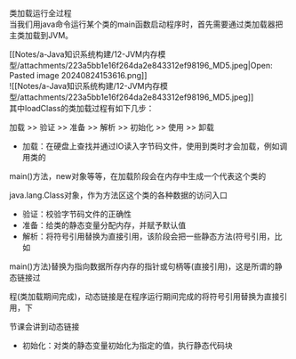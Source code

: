 类加载运行全过程  
当我们用java命令运行某个类的main函数启动程序时，首先需要通过类加载器把主类加载到JVM。

[[Notes/a-Java知识系统构建/12-JVM内存模型/attachments/223a5bb1e16f264da2e843312ef98196_MD5.jpeg|Open: Pasted image 20240824153616.png]]  
![[Notes/a-Java知识系统构建/12-JVM内存模型/attachments/223a5bb1e16f264da2e843312ef98196_MD5.jpeg]]  
其中loadClass的类加载过程有如下几步：

加载 >> 验证 >> 准备 >> 解析 >> 初始化 >> 使用 >> 卸载

- 加载：在硬盘上查找并通过IO读入字节码文件，使用到类时才会加载，例如调用类的

main()方法，new对象等等，在加载阶段会在内存中生成一个代表这个类的

java.lang.Class对象，作为方法区这个类的各种数据的访问入口

- 验证：校验字节码文件的正确性
- 准备：给类的静态变量分配内存，并赋予默认值
- 解析：将符号引用替换为直接引用，该阶段会把一些静态方法(符号引用，比如

main()方法)替换为指向数据所存内存的指针或句柄等(直接引用)，这是所谓的静态链接过

程(类加载期间完成)，动态链接是在程序运行期间完成的将符号引用替换为直接引用，下

节课会讲到动态链接

- 初始化：对类的静态变量初始化为指定的值，执行静态代码块

